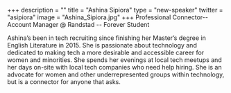 +++
description = ""
title = "Ashina Sipiora"
type = "new-speaker"
twitter = "asipiora"
image = "Ashina_Sipiora.jpg"
+++
Professional Connector-- Account Manager @ Randstad -- Forever Student

Ashina’s been in tech recruiting since finishing her Master’s degree in English Literature in 2015. She is passionate about technology and dedicated to making tech a more desirable and accessible career for women and minorities. She spends her evenings at local tech meetups and her days on-site with local tech companies who need help hiring. She is an advocate for women and other underrepresented groups within technology, but is a connector for anyone that asks.